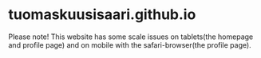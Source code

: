 # tuomaskuusisaari.github.io

Please note! This website has some scale issues on tablets(the homepage and profile page) and on mobile with the safari-browser(the profile page).
